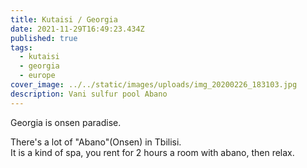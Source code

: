 ```yaml
---
title: Kutaisi / Georgia
date: 2021-11-29T16:49:23.434Z
published: true
tags:
  - kutaisi
  - georgia
  - europe
cover_image: ../../static/images/uploads/img_20200226_183103.jpg
description: Vani sulfur pool Abano
---
```

Georgia is onsen paradise. 

There's a lot of "Abano"(Onsen) in Tbilisi. \
It is a kind of spa, you rent for 2 hours a room with abano, then relax.